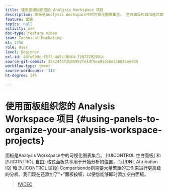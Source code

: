 ```yaml
---
title: 使用面板组织您的 Analysis Workspace 项目
description: 面板是Analysis Workspace中的可视化图表集合。 空白面板和自由格式面板是开始分析的地方，而Attribution IQ和区段比较则需要大量繁琐的工作，才能进行更高级的分析。 我们现在还添加了“+”面板按钮，以便您能够即时添加空白面板。
feature: 面板
topics: null
activity: use
doc-type: feature video
team: Technical Marketing
kt: 1756
role: User
level: Beginner
exl-id: 4dfe699c-f5f3-4d5c-8b64-f2072292901c
source-git-commit: 32424f3f2b05952fe4df9ea91dcbe51684cee905
workflow-type: tm+mt
source-wordcount: '116'
ht-degree: 14%

---
```


# 使用面板组织您的 Analysis Workspace 项目 {#using-panels-to-organize-your-analysis-workspace-projects}

面板是Analysis Workspace中的可视化图表集合。 [!UICONTROL 空白面板] 和 [!UICONTROL 自由] 格式面板共享用于开始分析的位置，而 [!DNL Attribution IQ] 和 [!UICONTROL 区段] Comparisondo则需要大量繁重的工作来进行更高级的分析。我们现在还添加了“+”面板按钮，以便您能够即时添加空白面板。

>[!VIDEO](https://video.tv.adobe.com/v/23388/?quality=12)
